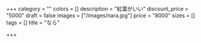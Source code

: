 +++
category = ""
colors = []
description = "紅葉がいい"
discount_price = "5000"
draft = false
images = ["/images/nara.jpg"]
price = "8000"
sizes = []
tags = []
title = "なら"

+++
